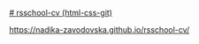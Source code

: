 [# rsschool-cv (html-css-git)](https://nadika-zavodovska.github.io/rsschool-cv/)

https://nadika-zavodovska.github.io/rsschool-cv/
